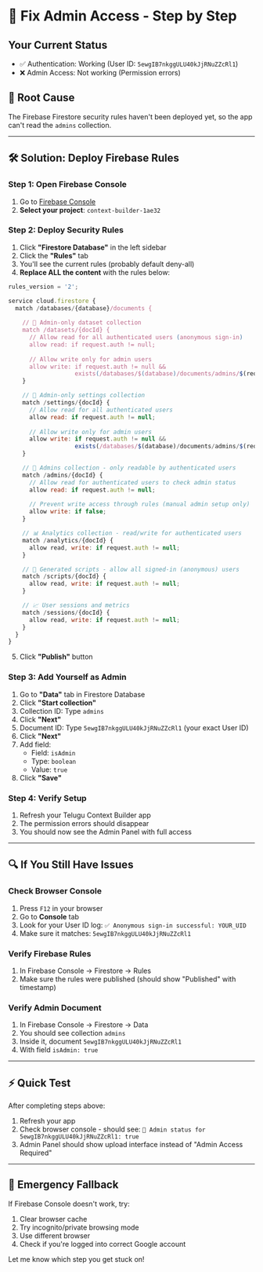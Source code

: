 # 🔧 Fix Admin Access - Step by Step

## Your Current Status
- ✅ Authentication: Working (User ID: `5ewgIB7nkggULU40kJjRNuZZcRl1`)
- ❌ Admin Access: Not working (Permission errors)

## 🚨 Root Cause
The Firebase Firestore security rules haven't been deployed yet, so the app can't read the `admins` collection.

---

## 🛠️ Solution: Deploy Firebase Rules

### Step 1: Open Firebase Console
1. Go to [Firebase Console](https://console.firebase.google.com/)
2. **Select your project**: `context-builder-1ae32`

### Step 2: Deploy Security Rules
1. Click **"Firestore Database"** in the left sidebar
2. Click the **"Rules"** tab
3. You'll see the current rules (probably default deny-all)
4. **Replace ALL the content** with the rules below:

```javascript
rules_version = '2';

service cloud.firestore {
  match /databases/{database}/documents {
    
    // 🔐 Admin-only dataset collection
    match /datasets/{docId} {
      // Allow read for all authenticated users (anonymous sign-in)
      allow read: if request.auth != null;
      
      // Allow write only for admin users
      allow write: if request.auth != null && 
                   exists(/databases/$(database)/documents/admins/$(request.auth.uid));
    }

    // 🔐 Admin-only settings collection
    match /settings/{docId} {
      // Allow read for all authenticated users
      allow read: if request.auth != null;
      
      // Allow write only for admin users
      allow write: if request.auth != null && 
                   exists(/databases/$(database)/documents/admins/$(request.auth.uid));
    }

    // 👥 Admins collection - only readable by authenticated users
    match /admins/{docId} {
      // Allow read for authenticated users to check admin status
      allow read: if request.auth != null;
      
      // Prevent write access through rules (manual admin setup only)
      allow write: if false;
    }

    // 📊 Analytics collection - read/write for authenticated users
    match /analytics/{docId} {
      allow read, write: if request.auth != null;
    }

    // 📝 Generated scripts - allow all signed-in (anonymous) users
    match /scripts/{docId} {
      allow read, write: if request.auth != null;
    }

    // 📈 User sessions and metrics
    match /sessions/{docId} {
      allow read, write: if request.auth != null;
    }
  }
}
```

5. Click **"Publish"** button

### Step 3: Add Yourself as Admin
1. Go to **"Data"** tab in Firestore Database
2. Click **"Start collection"** 
3. Collection ID: Type `admins`
4. Click **"Next"**
5. Document ID: Type `5ewgIB7nkggULU40kJjRNuZZcRl1` (your exact User ID)
6. Click **"Next"**
7. Add field:
   - Field: `isAdmin`
   - Type: `boolean`
   - Value: `true`
8. Click **"Save"**

### Step 4: Verify Setup
1. Refresh your Telugu Context Builder app
2. The permission errors should disappear
3. You should now see the Admin Panel with full access

---

## 🔍 If You Still Have Issues

### Check Browser Console
1. Press `F12` in your browser
2. Go to **Console** tab
3. Look for your User ID log: `✅ Anonymous sign-in successful: YOUR_UID`
4. Make sure it matches: `5ewgIB7nkggULU40kJjRNuZZcRl1`

### Verify Firebase Rules
1. In Firebase Console → Firestore → Rules
2. Make sure the rules were published (should show "Published" with timestamp)

### Verify Admin Document
1. In Firebase Console → Firestore → Data
2. You should see collection `admins`
3. Inside it, document `5ewgIB7nkggULU40kJjRNuZZcRl1`
4. With field `isAdmin: true`

---

## ⚡ Quick Test
After completing steps above:
1. Refresh your app
2. Check browser console - should see: `🔐 Admin status for 5ewgIB7nkggULU40kJjRNuZZcRl1: true`
3. Admin Panel should show upload interface instead of "Admin Access Required"

---

## 🚨 Emergency Fallback
If Firebase Console doesn't work, try:
1. Clear browser cache
2. Try incognito/private browsing mode
3. Use different browser
4. Check if you're logged into correct Google account

Let me know which step you get stuck on!